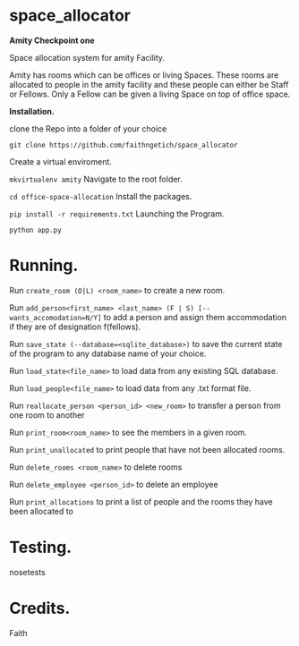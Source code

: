 # space_allocator
**Amity Checkpoint one**

Space allocation system for amity Facility.

Amity has rooms which can be offices or living Spaces. These rooms are allocated to people in the amity facility and these people can either be Staff or Fellows. Only a Fellow can be given a living Space on top of office space.

**Installation.**

clone the Repo into a folder of your choice

`git clone https://github.com/faithngetich/space_allocator`

Create a virtual enviroment.

`mkvirtualenv amity`
Navigate to the root folder.

`cd office-space-allocation`
Install the packages.

`pip install -r requirements.txt`
Launching the Program.

`python app.py`
# Running.

Run `create_room (O|L) <room_name>` to create a new room.

Run `add_person<first_name> <last_name> (F | S) [--wants_accomodation=N/Y]` to add a person and assign them accommodation if they are of designation f(fellows).

Run `save_state (--database=<sqlite_database>)` to save the current state of the program to any database name of your choice.

Run `load_state<file_name>` to load data from any existing SQL database.

Run `load_people<file_name>` to load data from any .txt format file.

Run `reallocate_person <person_id> <new_room>` to transfer a person from one room to another

Run `print_room<room_name>` to see the members in a given room.

Run `print_unallocated` to print people that have not been allocated rooms.

Run `delete_rooms <room_name>` to delete rooms

Run `delete_employee <person_id>` to delete an employee

Run `print_allocations` to print a list of people and the rooms they have been allocated to

# Testing.

nosetests
# Credits.

Faith
